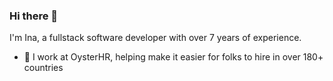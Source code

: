 ### Hi there 👋

I'm Ina, a fullstack software developer with over 7 years of experience. 
- 🌱 I work at OysterHR, helping make it easier for folks to hire in over 180+ countries


<!--
**tsetsova/tsetsova** is a ✨ _special_ ✨ repository because its `README.md` (this file) appears on your GitHub profile.

Here are some ideas to get you started:

- 🔭 I’m currently working on ...
- 🌱 I’m currently learning ...
- 👯 I’m looking to collaborate on ...
- 🤔 I’m looking for help with ...
- 💬 Ask me about ...
- 📫 How to reach me: ...
- 😄 Pronouns: ...
- ⚡ Fun fact: ...
-->
